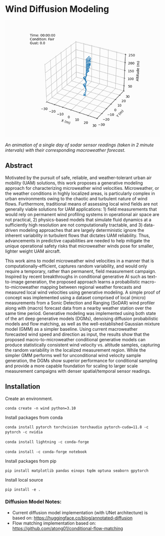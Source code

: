 # Wind Diffusion Modeling

![](images/2022-04-25.gif)

*An animation of a single day of sodar sensor readings (taken in 2 minute intervals) with their corresponding macroweather forecast.*

## Abstract

Motivated by the pursuit of safe, reliable, and weather-tolerant urban air mobility (UAM) solutions, this work proposes a generative modeling approach for characterizing microweather wind velocities. 
Microweather, or the weather conditions in highly localized areas, is particularly complex in urban environments owing to the chaotic and turbulent nature of wind flows. 
Furthermore, traditional means of assessing local wind fields are not generally viable solutions for UAM applications: 1) field measurements that would rely on permanent wind profiling systems in operational air space are not practical, 2) physics-based models that simulate fluid dynamics at a sufficiently high resolution are not computationally tractable, and 3) data-driven modeling approaches that are largely deterministic ignore the inherent variability in turbulent flows that dictates UAM reliability. 
Thus, advancements in predictive capabilities are needed to help mitigate the unique operational safety risks that microweather winds pose for smaller, lighter weight UAM aircraft. 

This work aims to model microweather wind velocities in a manner that is computationally-efficient, captures random variability, and would only require a temporary, rather than permanent, field measurement campaign. 
Inspired by recent breakthroughs in conditional generative AI such as text-to-image generation, the proposed approach learns a probabilistic macro-to-microweather mapping between regional weather forecasts and measured local wind velocities using generative modeling. 
A simple proof of concept was implemented using a dataset comprised of local (micro) measurements from a Sonic Detection and Ranging (SoDAR) wind profiler along with (macro) forecast data from a nearby weather station over the same time period. 
Generative modeling was implemented using both state of the art deep generative models (DGMs), denoising diffusion probabilistic models and flow matching, as well as the well-established Gaussian mixture model (GMM) as a simpler baseline. 
Using current macroweather forecasted wind speed and direction as input, the results show that the proposed macro-to-microweather conditional generative models can produce statistically consistent wind velocity vs. altitude samples, capturing the random variability in the localized measurement region. 
While the simpler GMM performs well for unconditional wind velocity sample generation, the DGMs show superior performance for conditional sampling and provide a more capable foundation for scaling to larger scale measurement campaigns with denser spatial/temporal sensor readings.

## Installation

Create an environment.
```
conda create -n wind python=3.10
```

Install packages from conda
```
conda install pytorch torchvision torchaudio pytorch-cuda=11.8 -c pytorch -c nvidia

conda install lightning -c conda-forge

conda install -c conda-forge notebook
```

Install packages from pip
```
pip install matplotlib pandas einops tqdm optuna seaborn gpytorch
```

Install local source
```
pip install -e .
```

<!-- ### Running on K Cluster GPU Nodes:

**Setting up pytorch virtual environment with Conda**

- module purge
- module load anaconda/3_2022.10
- conda create --name K_pytorch_env
- conda activate K_pytorch_env
- module load cuda/11.8.0
- conda install --yes --file requirements.txt

**Running (in interactive session)**

- qsub -I -q K5-res-A100-PL -l walltime=12:00:00 -lselect=1:ncpus=4:ngpus=4:mem=20G
- conda activate K_pytorch_env
- module load cuda/11.8.0
- python ...

For more info on using GPUs on the K Cluster, see “Running GPU Jobs” section on https://k-info.larc.nasa.gov/CCFhowto_jobsubmitt.html -->

### Diffusion Model Notes:

- Current diffusion model implementation (with UNet architecture) is based on: https://huggingface.co/blog/annotated-diffusion
- Flow matching implementation based on: https://github.com/atong01/conditional-flow-matching

